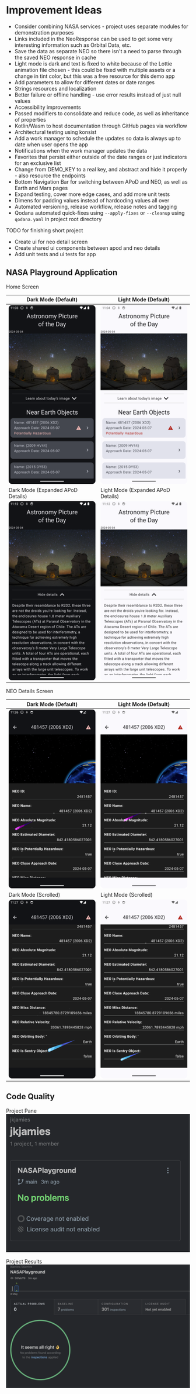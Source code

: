 # Improvement Ideas

- Consider combining NASA services - project uses separate modules for demonstration purposes
- Links included in the NeoResponse can be used to get some very interesting information such as
  Orbital Data, etc.
- Save the data as separate NEO so there isn't a need to parse through the saved NEO response in
  cache
- Light mode is dark and text is fixed to white because of the Lottie animation file chosen - this
  could be fixed with multiple assets or a change in tint color, but this was a free resource for
  this demo app
- Add parameters to allow for different dates or date ranges
- Strings resources and localization
- Better failure or offline handling - use error results instead of just null values
- Accessibility improvements
- Passed modifiers to consolidate and reduce code, as well as inheritance of properties
- Kotlin/Wasm to host documentation through GitHub pages via workflow
- Architectural testing using konsist
- Add a work manager to schedule the updates so data is always up to date when user opens the app
- Notifications when the work manager updates the data
- Favorites that persist either outside of the date ranges or just indicators for an exclusive list
- Change from DEMO_KEY to a real key, and abstract and hide it properly - also resource the
  endpoints
- Bottom Navigation Bar for switching between APoD and NEO, as well as Earth and Mars pages
- Expand testing, cover more edge cases, and add more unit tests
- Dimens for padding values instead of hardcoding values all over
- Automated versioning, release workflow, release notes and tagging
- Qodana automated quick-fixes using `--apply-fixes` or `--cleanup` using `qodana.yaml` in
  project root directory

TODO for finishing short project

- Create ui for neo detail screen
- Create shared ui components between apod and neo details
- Add unit tests and ui tests for app

## NASA Playground Application

Home Screen

| Dark Mode (Default)                                    | Light Mode (Default)                                    |
|--------------------------------------------------------|---------------------------------------------------------|
| ![Home_Screen.png](docs/Home_Screen_Dark.png)          | ![Home_Screen_Light.png](docs/Home_Screen_Light.png)    |
| Dark Mode (Expanded APoD Details)                      | Light Mode (Expanded APoD Details)                      |
| ![Home_Screen.png](docs/Home_Screen_Dark_Expanded.png) | ![Home_Screen.png](docs/Home_Screen_Light_Expanded.png) |

NEO Details Screen

| Dark Mode (Default)                                | Light Mode (Default)                                |
|----------------------------------------------------|-----------------------------------------------------|
| ![Home_Screen.png](docs/Details_Dark.png)          | ![Home_Screen_Light.png](docs/Details_Light.png)    |
| Dark Mode (Scrolled)                               | Light Mode (Scrolled)                               |
| ![Home_Screen.png](docs/Details_Dark_Scrolled.png) | ![Home_Screen.png](docs/Details_Light_Scrolled.png) |

## Code Quality

Project Pane
![Qodana_Project_Pane.png](docs/Qodana_Project_Pane.png)

Project Results
![Qodana_Project_Results.png](docs/Qodana_Project_Results.png)
